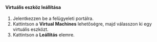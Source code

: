 #### <a name="to-shut-down-a-virtual-device"></a>Virtuális eszköz leállítása
1. Jelentkezzen be a felügyeleti portálra.
2. Kattintson a **Virtual Machines** lehetőségre, majd válasszon ki egy virtuális eszközt.
3. Kattintson a **Leállítás** elemre.



<!--HONumber=Jan17_HO1-->


